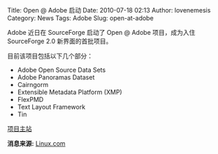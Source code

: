 Title: Open @ Adobe 启动
Date: 2010-07-18 02:13
Author: lovenemesis
Category: News
Tags: Adobe
Slug: open-at-adobe

Adobe 近日在 SourceForge 启动了 Open @ Adobe 项目，成为入住 SourceForge
2.0 新界面的首批项目。

目前该项目包括以下几个部分：

-   Adobe Open Source Data Sets
-   Adobe Panoramas Dataset
-   Cairngorm
-   Extensible Metadata Platform (XMP)
-   FlexPMD
-   Text Layout Framework
-   Tin

[项目主站](http://sourceforge.net/adobe/)

**消息来源:**
[Linux.com](http://www.linux.com/news/software/applications/330146-adobe-open-source-now-on-sourceforge)
